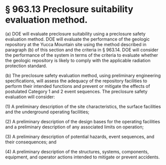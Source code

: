 # § 963.13   Preclosure suitability evaluation method.

(a) DOE will evaluate preclosure suitability using a preclosure safety evaluation method. DOE will evaluate the performance of the geologic repository at the Yucca Mountain site using the method described in paragraph (b) of this section and the criteria in § 963.14. DOE will consider the performance of the system in terms of the criteria to evaluate whether the geologic repository is likely to comply with the applicable radiation protection standard. 


(b) The preclosure safety evaluation method, using preliminary engineering specifications, will assess the adequacy of the repository facilities to perform their intended functions and prevent or mitigate the effects of postulated Category 1 and 2 event sequences. The preclosure safety evaluation will consider: 


(1) A preliminary description of the site characteristics, the surface facilities and the underground operating facilities; 


(2) A preliminary description of the design bases for the operating facilities and a preliminary description of any associated limits on operation; 


(3) A preliminary description of potential hazards, event sequences, and their consequences; and 


(4) A preliminary description of the structures, systems, components, equipment, and operator actions intended to mitigate or prevent accidents. 




